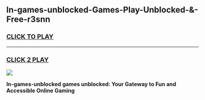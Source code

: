 
## ln-games-unblocked-Games-Play-Unblocked-&-Free-r3snn
<h3>
<a href="https://premium76.site?title=ln-games-unblocked&ref=24A">CLICK TO PLAY</a></h3>
<hr>

<h3>
<a href="https://premium76.site?title=ln-games-unblocked&ref=24A">CLICK 2 PLAY</a>
  
</h3>

<a href="https://premium76.site?title=ln-games-unblocked&ref=24A"><img src="https://clearcache.store/games.png"></a>


**ln-games-unblocked games unblocked: Your Gateway to Fun and Accessible Online Gaming**
